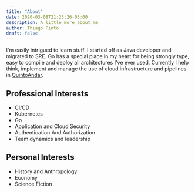 ```yaml
---
title: "About"
date: 2020-03-08T21:23:26-03:00
description: A little more about me
author: Thiago Pinto
draft: false
---
```


I'm easily intrigued to learn stuff. I started off as Java developer and migrated to SRE. Go has a special place in my heart for being strongly type, easy to compile and deploy all architectures I've ever used. Currently I help think, implement and manage the use of cloud infrastructure and pipelines in [QuintoAndar](https://quintoandar.com.br).

## Professional Interests

* CI/CD
* Kubernetes
* Go
* Application and Cloud Security
* Authentication And Authorization
* Team dynamics and leadership

## Personal Interests

* History and Anthropology
* Economy
* Science Fiction
